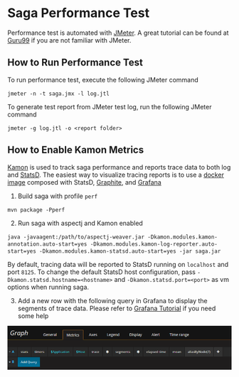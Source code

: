 # Saga Performance Test

Performance test is automated with [JMeter](http://jmeter.apache.org/download_jmeter.cgi). A great tutorial can be found
at [Guru99](https://www.guru99.com/jmeter-performance-testing.html) if you are not familiar with JMeter.

## How to Run Performance Test
To run performance test, execute the following JMeter command
```
jmeter -n -t saga.jmx -l log.jtl
```

To generate test report from JMeter test log, run the following JMeter command
```
jmeter -g log.jtl -o <report folder>
```

## How to Enable Kamon Metrics
[Kamon](http://kamon.io/documentation/get-started/) is used to track saga performance and reports trace data to both log
and [StatsD](https://github.com/etsy/statsd/). The easiest way to visualize tracing reports is to use a [docker image](http://kamon.io/documentation/kamon-statsd/0.6.6/overview/)
composed with StatsD, [Graphite](http://graphite.wikidot.com/), and [Grafana](http://grafana.org/)

1. Build saga with profile `perf`
```
mvn package -Pperf
```

2. Run saga with aspectj and Kamon enabled
```
java -javaagent:/path/to/aspectj-weaver.jar -Dkamon.modules.kamon-annotation.auto-start=yes -Dkamon.modules.kamon-log-reporter.auto-start=yes -Dkamon.modules.kamon-statsd.auto-start=yes -jar saga.jar
```

By default, tracing data will be reported to StatsD running on `localhost` and port `8125`. To change the default StatsD
host configuration, pass `-Dkamon.statsd.hostname=<hostname>` and `-Dkamon.statsd.port=<port>` as vm options when running
saga.

3. Add a new row with the following query in Grafana to display the segments of trace data. Please refer to [Grafana Tutorial](http://docs.grafana.org/guides/getting_started/)
if you need some help

![Grafana Metrics](images/grafana.png)
